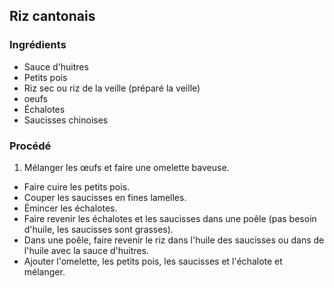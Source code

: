 ## Riz cantonais

### Ingrédients

* Sauce d'huitres
* Petits pois
* Riz sec ou riz de la veille (préparé la veille)
* oeufs
* Échalotes
* Saucisses chinoises

### Procédé

1. Mélanger les œufs et faire une omelette baveuse.
- Faire cuire les petits pois.
- Couper les saucisses en fines lamelles.
- Émincer les échalotes.
- Faire revenir les échalotes et les saucisses dans une poêle (pas besoin d'huile, les saucisses sont grasses).
- Dans une poêle, faire revenir le riz dans l'huile des saucisses ou dans de l'huile avec la sauce d'huitres.
- Ajouter l'omelette, les petits pois, les saucisses et l'échalote et mélanger.
